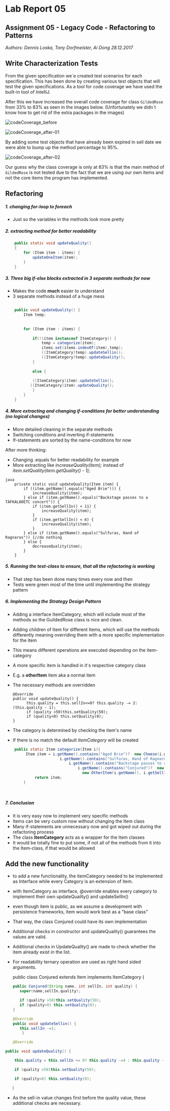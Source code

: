 # Lab Report 05
## Assignment 05 - Legacy Code - Refactoring to Patterns
_Authors: Dennis Loska, Tony Dorfmeister, Ai Dong 28.12.2017_

## Write Characterization Tests

From the given specification we´e created test scenarios for each specification. This has been done by creating various test objects that will test the given specifications. As a tool for code coverage we have used the built-in tool of IntelliJ.

After this we have increased the overall code coverage for class `GildedRose` from 33% to 83% as seen in the images below. (Unfortunately we didn´t know how to get rid of the extra packages in the images)

![codeCoverage_before](/Users/tweak/CloudStation/IMI/03_Semester/Informatik-03/labs/Lab05_GildedRose/lab_report/images/codeCoverage_after-01.png)

![codeCoverage_after-01](/Users/tweak/CloudStation/IMI/03_Semester/Informatik-03/labs/Lab05_GildedRose/lab_report/images/codeCoverage_after-02.png)

By adding some test objects that have already been expired in sell date we were able to bump up the method percentage to 95%. 

![codeCoverage_after-02](/Users/tweak/CloudStation/IMI/03_Semester/Informatik-03/labs/Lab05_GildedRose/lab_report/images/codeCoverage_before.png)

Our guess why the class coverage is only at 83% is that the main method of `GildedRose` is not tested due to the fact that we are using our own items and not the core items the program has implemented. 

## Refactoring

##### 1. changing for-loop to foreach

- Just so the variables in the methods look more pretty

##### 2. extracting method for better readability

```java
    public static void updateQuality()
    {
        for (Item item : items) {
            updateOneItem(item);
        }
    }
```

##### 3. Three big if-else blocks extracted in 3 separate methods for now

- Makes the code **much** easier to understand
- 3 separate methods instead of a huge mess

```java

    public void updateQuality() {
    	Item temp;
    	
    	
        for (Item item : items) {
        	
        	if(!(item instanceof ItemCategory)) {
        		temp = categorize(item);
        		items.set(items.indexOf(item),temp);  
        		((ItemCategory)temp).updateSellin();
                ((ItemCategory)temp).updateQuality();
        	}
        	
        	else {
  
        	((ItemCategory)item).updateSellin();
           ((ItemCategory)item).updateQuality();
        	}
        }
    }
```

##### 4. More extracting and changing if-conditions for better understanding (no logical changes)

- More detailed cleaning in the separate methods
- Switching conditions and inverting if-statements
- If-statements are sorted by the name-conditions for now


After more thinking:

- Changing .equals for better readability for example
- More extracting like _increaseQuality(item);_ instead of _item.setQuality(item.getQuality() - 1);_ 
```
java
    private static void updateQuality(Item item) {
        if ((item.getName().equals("Aged Brie"))) {
            increaseQuality(item);
        } else if (item.getName().equals("Backstage passes to a TAFKAL80ETC concert")) {
            if (item.getSellIn() < 11) {
                increaseQuality(item);
            }
            if (item.getSellIn() < 6) {
                increaseQuality(item);
            }
        } else if (item.getName().equals("Sulfuras, Hand of Ragnaros")) {//do nothing
        } else {
            decreaseQuality(item);
        }
    }
```
##### 5. Running the test-class to ensure, that all the refactoring is working

- That step has been done many times every now and then
- Tests were green most of the time until implementing the strategy pattern

##### 6. Implementing the Strategy Design Pattern

- Adding a interface ItemCategory, which will include most of the methods so the GuildedRose class is nice and clean.
- Adding children of Item for different Items, which will use the methods differently meaning overriding them with a more specific implementation for the item
- This means different operations are executed depending on the item-category
- A more specific item is handled in it's respective category class
- E.g. a **otherItem** item aka a normal item
- The necessary methods are overridden

      @Override
      public void updateQuality() {
    	    this.quality = this.sellIn<=0? this.quality -= 2: (this.quality - 1);
    		if (quality >50)this.setQuality(50);
        	if (quality<0) this.setQuality(0);
      }


- The category is determined by checking the item's name
- If there is no match the default _ItemCategory_ will be created

```java
    public static Item categorize(Item i){
         Item item = i.getName().contains("Aged Brie")?  new Cheese(i.getName(), i.getSellIn(), i.getQuality()):
                        i.getName().contains("Sulfuras, Hand of Ragnaros")?  new Legendary(i.getName(), i.getSellIn(), i.getQuality()):
                            i.getName().contains("Backstage passes to a TAFKAL80ETC concert")?  new BackstagePass(i.getName(), i.getSellIn(), i.getQuality()):
                                i.getName().contains("Conjured")?  new Conjured(i.getName(), i.getSellIn(), i.getQuality()):
                                  new OtherItem(i.getName(), i.getSellIn(), i.getQuality());
             return item;
        }

    
```

##### 7. Conclusion

- It is very easy now to implement very specific methods
- Items can be very custom now without changing the Item class
- Many if-statements are unnecessary now and got wiped out during the refactoring process
- The class **ItemCategory** acts as a wrapper for the Item classes
- It would be totally fine to put some, if not all of the methods from it into the Item-class, if that would be allowed

## Add the new functionality

- to add a new functionality, the itemCategory needed to be implemented as Interface while every Category is an extension of item. 
- with ItemCategory as interface, @override enables every category to implement their own updateQuality() and updateSellIn()
- even though item is public, as we assume a development with persistence frameworks, item would work best as a "base class"
- That way, the class Conjured could have its own implementation
- Additional checks in constructor and updateQuality() guarantees the values are valid.
- Additional checks in UpdateQuality() are made to check whether the item already exist in the list.
- For readability ternary operation are used as right hand sided arguments. 

     public class Conjured extends Item implements ItemCategory {
     ​    
     ```java
     public Conjured(String name, int sellIn, int quality) {
     	super(name,sellIn,quality);

     	if (quality >50)this.setQuality(50);
     	if (quality<0) this.setQuality(0);
     }

     @Override
     public void updateSellin() {
     	this.sellIn -=1;
         }   

     @Override
     ```
```Java
public void updateQuality() {

   	this.quality = this.sellIn <= 0? this.quality -=4 : this.quality - 2;

   	if (quality >50)this.setQuality(50);

   	if (quality<0) this.setQuality(0);

   }

```

- As the sell-in value changes first before the quality value, these additional checks are necessary. 
